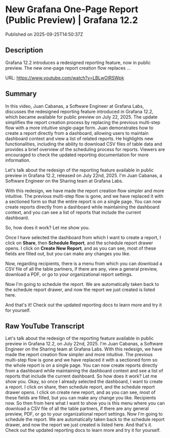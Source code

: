 # New Grafana One-Page Report (Public Preview) | Grafana 12.2

Published on 2025-09-25T14:50:37Z

## Description

Grafana 12.2 introduces a redesigned reporting feature, now in public preview. The new one-page report creation flow replaces ...

URL: https://www.youtube.com/watch?v=LBLwOIRSWpk

## Summary

In this video, Juan Cabanas, a Software Engineer at Grafana Labs, discusses the redesigned reporting feature introduced in Grafana 12.2, which became available for public preview on July 22, 2025. The update simplifies the report creation process by replacing the previous multi-step flow with a more intuitive single-page form. Juan demonstrates how to create a report directly from a dashboard, allowing users to maintain dashboard context and view a list of related reports. He highlights new functionalities, including the ability to download CSV files of table data and provides a brief overview of the scheduling process for reports. Viewers are encouraged to check the updated reporting documentation for more information.

Let's talk about the redesign of the reporting feature available in public preview in Grafana 12.2, released on July 22nd, 2025. I'm Juan Cabanas, a Software Engineer on the Sharing team at Grafana Labs.

With this redesign, we have made the report creation flow simpler and more intuitive. The previous multi-step flow is gone, and we have replaced it with a sectioned form so that the entire report is on a single page. You can now create reports directly from a dashboard while maintaining the dashboard context, and you can see a list of reports that include the current dashboard.

So, how does it work? Let me show you.

Once I have selected the dashboard from which I want to create a report, I click on **Share**, then **Schedule Report**, and the schedule report drawer opens. I click on **Create New Report**, and as you can see, most of these fields are filled out, but you can make any changes you like.

Now, regarding recipients, there is a menu from which you can download a CSV file of all the table partners, if there are any, view a general preview, download a PDF, or go to your organizational report settings.

Now I'm going to schedule the report. We are automatically taken back to the schedule report drawer, and now the report we just created is listed here.

And that's it! Check out the updated reporting docs to learn more and try it for yourself.

## Raw YouTube Transcript

Let's talk about the redesign of the
reporting feature available in public preview in Grafana 12.2, on July 22nd, 2025. I'm Juan Cabanas, a Software Engineer on the Sharing team
at Grafana Labs. With this redesign, we have made the report creation
flow simpler and more intuitive. The previous multi-step flow is gone
and we have replaced it with a sectioned form so the whole report
is on a single page. You can now create reports directly
from a dashboard while maintaining the dashboard context and see a
list of reports that include
the current dashboard. So how does it work?
Let me show you. Okay, so once I already selected the
dashboard, I want to create a report. I click on share, then schedule report, and the schedule report drawer opens. I click on create new
report, and as you can see, most of these fields are filled, but
you can make any change you like. Recipients now. So then from here what I want to
show you is this menu where you can download a CSV file of all
the table partners, if there
are any general preview, PDF, or go to your
organizational report settings. Now I'm going to schedule the report. We are automatically taken back
to the schedule report drawer, and now the report we just created
is listed here. And that's it. Check out the updated reporting docs
to learn more and try it for yourself.

